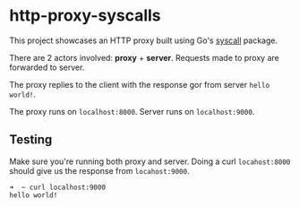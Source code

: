 # http-proxy-syscalls

This project showcases an HTTP proxy built using Go's [syscall](https://pkg.go.dev/syscall) package.

There are 2 actors involved: **proxy** + **server**. Requests made to proxy are forwarded to server.

The proxy replies to the client with the response gor from server `hello world!`.

The proxy runs on `localhost:8000`.
Server runs on `localhost:9000`.

## Testing

Make sure you're running both proxy and server.
Doing a curl `locahost:8000` should give us the response from `locahost:9000`.

```shell
➜  ~ curl localhost:9000
hello world!
```